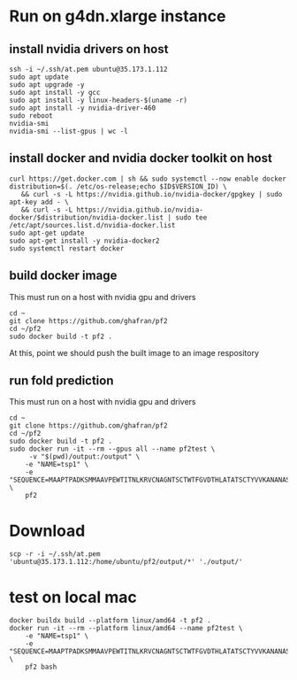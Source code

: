 
# Run on g4dn.xlarge instance

## install nvidia drivers on host
```
ssh -i ~/.ssh/at.pem ubuntu@35.173.1.112
sudo apt update
sudo apt upgrade -y
sudo apt install -y gcc
sudo apt install -y linux-headers-$(uname -r)
sudo apt install -y nvidia-driver-460
sudo reboot
nvidia-smi
nvidia-smi --list-gpus | wc -l
```

## install docker and nvidia docker toolkit on host
```
curl https://get.docker.com | sh && sudo systemctl --now enable docker
distribution=$(. /etc/os-release;echo $ID$VERSION_ID) \
   && curl -s -L https://nvidia.github.io/nvidia-docker/gpgkey | sudo apt-key add - \
   && curl -s -L https://nvidia.github.io/nvidia-docker/$distribution/nvidia-docker.list | sudo tee /etc/apt/sources.list.d/nvidia-docker.list
sudo apt-get update
sudo apt-get install -y nvidia-docker2
sudo systemctl restart docker
```

## build docker image
This must run on a host with nvidia gpu and drivers
```
cd ~
git clone https://github.com/ghafran/pf2
cd ~/pf2
sudo docker build -t pf2 .
```
At this, point we should push the built image to an image respository

## run fold prediction
This must run on a host with nvidia gpu and drivers
```
cd ~
git clone https://github.com/ghafran/pf2
cd ~/pf2
sudo docker build -t pf2 .
sudo docker run -it --rm --gpus all --name pf2test \
     -v "$(pwd)/output:/output" \
    -e "NAME=tsp1" \
    -e "SEQUENCE=MAAPTPADKSMMAAVPEWTITNLKRVCNAGNTSCTWTFGVDTHLATATSCTYVVKANANASQASGGPVTCGPYTITSSWSGQFGPNNGFTTFAVTDFSKKLIVWPAYTDVQVQAGKVVSPNQSYAPANLPLEHHHHHH" \
    pf2
```

# Download
```
scp -r -i ~/.ssh/at.pem 'ubuntu@35.173.1.112:/home/ubuntu/pf2/output/*' './output/'
```


# test on local mac 
```
docker buildx build --platform linux/amd64 -t pf2 .
docker run -it --rm --platform linux/amd64 --name pf2test \
    -e "NAME=tsp1" \
    -e "SEQUENCE=MAAPTPADKSMMAAVPEWTITNLKRVCNAGNTSCTWTFGVDTHLATATSCTYVVKANANASQASGGPVTCGPYTITSSWSGQFGPNNGFTTFAVTDFSKKLIVWPAYTDVQVQAGKVVSPNQSYAPANLPLEHHHHHH" \
    pf2 bash
```